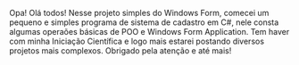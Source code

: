 Opa! Olá todos! Nesse projeto simples do Windows Form, comecei um pequeno e simples programa de sistema de cadastro em C#, nele consta algumas operaões básicas de POO e Windows Form Application. Tem haver com minha Iniciação Científica e logo mais estarei postando diversos projetos mais complexos. Obrigado pela atenção e até mais!
